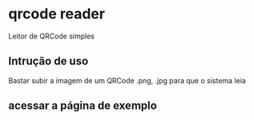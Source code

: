 # qrcode reader
Leitor de QRCode simples

## Intrução de uso
Bastar subir a imagem de um QRCode .png, .jpg para que o sistema leia

## acessar a página de exemplo
